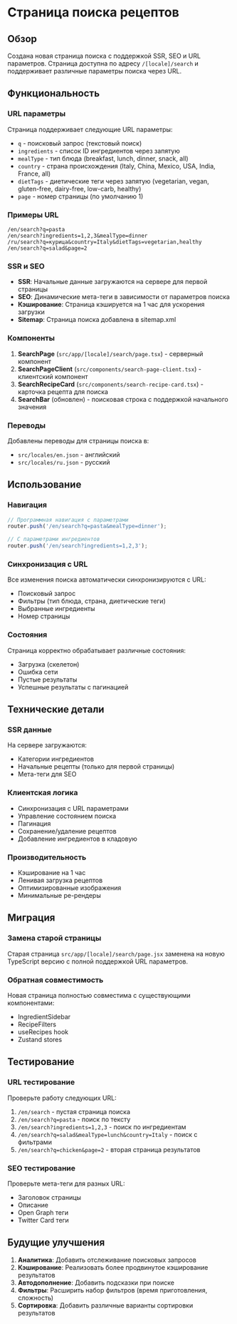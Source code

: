# Страница поиска рецептов

## Обзор

Создана новая страница поиска с поддержкой SSR, SEO и URL параметров. Страница доступна по адресу `/[locale]/search` и поддерживает различные параметры поиска через URL.

## Функциональность

### URL параметры

Страница поддерживает следующие URL параметры:

- `q` - поисковый запрос (текстовый поиск)
- `ingredients` - список ID ингредиентов через запятую
- `mealType` - тип блюда (breakfast, lunch, dinner, snack, all)
- `country` - страна происхождения (Italy, China, Mexico, USA, India, France, all)
- `dietTags` - диетические теги через запятую (vegetarian, vegan, gluten-free, dairy-free, low-carb, healthy)
- `page` - номер страницы (по умолчанию 1)

### Примеры URL

```
/en/search?q=pasta
/en/search?ingredients=1,2,3&mealType=dinner
/ru/search?q=курица&country=Italy&dietTags=vegetarian,healthy
/en/search?q=salad&page=2
```

### SSR и SEO

- **SSR**: Начальные данные загружаются на сервере для первой страницы
- **SEO**: Динамические мета-теги в зависимости от параметров поиска
- **Кэширование**: Страница кэшируется на 1 час для ускорения загрузки
- **Sitemap**: Страница поиска добавлена в sitemap.xml

### Компоненты

1. **SearchPage** (`src/app/[locale]/search/page.tsx`) - серверный компонент
2. **SearchPageClient** (`src/components/search-page-client.tsx`) - клиентский компонент
3. **SearchRecipeCard** (`src/components/search-recipe-card.tsx`) - карточка рецепта для поиска
4. **SearchBar** (обновлен) - поисковая строка с поддержкой начального значения

### Переводы

Добавлены переводы для страницы поиска в:

- `src/locales/en.json` - английский
- `src/locales/ru.json` - русский

## Использование

### Навигация

```typescript
// Программная навигация с параметрами
router.push('/en/search?q=pasta&mealType=dinner');

// С параметрами ингредиентов
router.push('/en/search?ingredients=1,2,3');
```

### Синхронизация с URL

Все изменения поиска автоматически синхронизируются с URL:

- Поисковый запрос
- Фильтры (тип блюда, страна, диетические теги)
- Выбранные ингредиенты
- Номер страницы

### Состояния

Страница корректно обрабатывает различные состояния:

- Загрузка (скелетон)
- Ошибка сети
- Пустые результаты
- Успешные результаты с пагинацией

## Технические детали

### SSR данные

На сервере загружаются:

- Категории ингредиентов
- Начальные рецепты (только для первой страницы)
- Мета-теги для SEO

### Клиентская логика

- Синхронизация с URL параметрами
- Управление состоянием поиска
- Пагинация
- Сохранение/удаление рецептов
- Добавление ингредиентов в кладовую

### Производительность

- Кэширование на 1 час
- Ленивая загрузка рецептов
- Оптимизированные изображения
- Минимальные ре-рендеры

## Миграция

### Замена старой страницы

Старая страница `src/app/[locale]/search/page.jsx` заменена на новую TypeScript версию с полной поддержкой URL параметров.

### Обратная совместимость

Новая страница полностью совместима с существующими компонентами:

- IngredientSidebar
- RecipeFilters
- useRecipes hook
- Zustand stores

## Тестирование

### URL тестирование

Проверьте работу следующих URL:

1. `/en/search` - пустая страница поиска
2. `/en/search?q=pasta` - поиск по тексту
3. `/en/search?ingredients=1,2,3` - поиск по ингредиентам
4. `/en/search?q=salad&mealType=lunch&country=Italy` - поиск с фильтрами
5. `/en/search?q=chicken&page=2` - вторая страница результатов

### SEO тестирование

Проверьте мета-теги для разных URL:

- Заголовок страницы
- Описание
- Open Graph теги
- Twitter Card теги

## Будущие улучшения

1. **Аналитика**: Добавить отслеживание поисковых запросов
2. **Кэширование**: Реализовать более продвинутое кэширование результатов
3. **Автодополнение**: Добавить подсказки при поиске
4. **Фильтры**: Расширить набор фильтров (время приготовления, сложность)
5. **Сортировка**: Добавить различные варианты сортировки результатов
